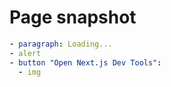 # Page snapshot

```yaml
- paragraph: Loading...
- alert
- button "Open Next.js Dev Tools":
  - img
```